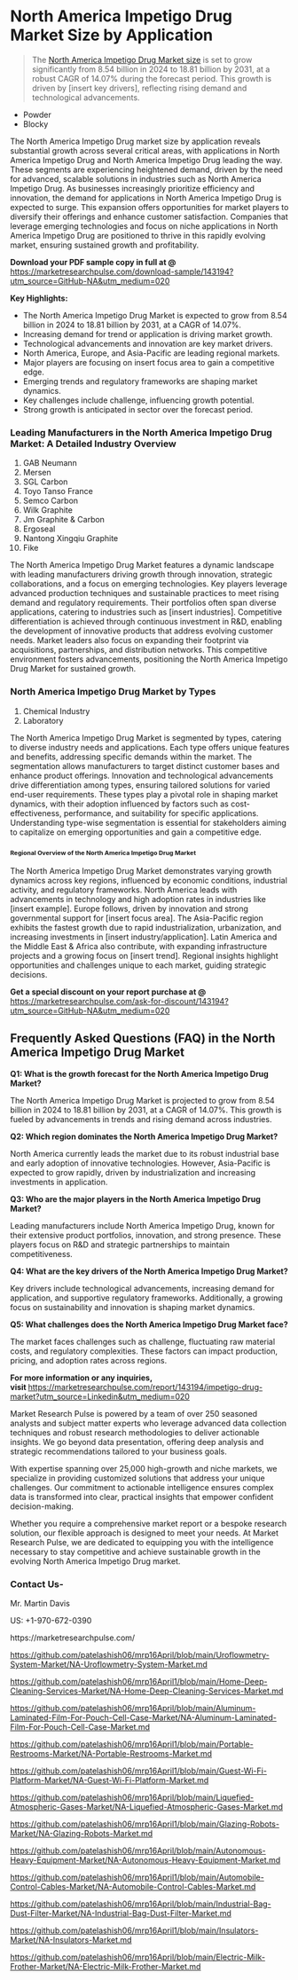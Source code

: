 <h1>North America Impetigo Drug Market&nbsp;Size by Application</h1><blockquote><p>The <a href="https://marketresearchpulse.com/download-sample/143194?utm_source=GitHub-NA&amp;utm_medium=020">North America Impetigo Drug Market size</a> is set to grow significantly from 8.54 billion in 2024 to 18.81 billion by 2031, at a robust CAGR of 14.07% during the forecast period. This growth is driven by [insert key drivers], reflecting rising demand and technological advancements.</p></blockquote><ul><li>Powder<li> Blocky</li></ul><p>The North America Impetigo Drug market size by application reveals substantial growth across several critical areas, with applications in North America Impetigo Drug and North America Impetigo Drug leading the way. These segments are experiencing heightened demand, driven by the need for advanced, scalable solutions in industries such as North America Impetigo Drug. As businesses increasingly prioritize efficiency and innovation, the demand for applications in North America Impetigo Drug is expected to surge. This expansion offers opportunities for market players to diversify their offerings and enhance customer satisfaction. Companies that leverage emerging technologies and focus on niche applications in North America Impetigo Drug are positioned to thrive in this rapidly evolving market, ensuring sustained growth and profitability.</p><p><strong>Download your PDF sample copy in full at @ </strong><a href="https://marketresearchpulse.com/download-sample/143194?utm_source=GitHub-NA&amp;utm_medium=020">https://marketresearchpulse.com/download-sample/143194?utm_source=GitHub-NA&amp;utm_medium=020</a></p><p><strong>Key Highlights: </strong></p><ul><li>The North America Impetigo Drug Market is expected to grow from 8.54 billion in 2024 to 18.81 billion by 2031, at a CAGR of 14.07%.</li><li>Increasing demand for trend or application is driving market growth.</li><li>Technological advancements and innovation are key market drivers.</li><li>North America, Europe, and Asia-Pacific are leading regional markets.</li><li>Major players are focusing on insert focus area to gain a competitive edge.</li><li>Emerging trends and regulatory frameworks are shaping market dynamics.</li><li>Key challenges include challenge, influencing growth potential.</li><li>Strong growth is anticipated in sector over the forecast period.</li></ul><h3>Leading Manufacturers in the North America Impetigo Drug Market: A Detailed Industry Overview</h3><ol><li>GAB Neumann</li><li>Mersen</li><li>SGL Carbon</li><li>Toyo Tanso France</li><li>Semco Carbon</li><li>Wilk Graphite</li><li>Jm Graphite & Carbon</li><li>Ergoseal</li><li>Nantong Xingqiu Graphite</li><li>Fike</li></ol><div class="flex max-w-full flex-col flex-grow"><div class="min-h-8 text-message flex w-full flex-col items-end gap-2 whitespace-normal break-words [.text-message+&amp;]:mt-5" dir="auto" data-message-author-role="assistant" data-message-id="fd8432e4-4910-450d-b182-61b7bfb0a01f" data-message-model-slug="gpt-4o"><div class="flex w-full flex-col gap-1 empty:hidden first:pt-[3px]"><div class="markdown prose w-full break-words dark:prose-invert light"><p>The North America Impetigo Drug Market features a dynamic landscape with leading manufacturers driving growth through innovation, strategic collaborations, and a focus on emerging technologies. Key players leverage advanced production techniques and sustainable practices to meet rising demand and regulatory requirements. Their portfolios often span diverse applications, catering to industries such as [insert industries]. Competitive differentiation is achieved through continuous investment in R&amp;D, enabling the development of innovative products that address evolving customer needs. Market leaders also focus on expanding their footprint via acquisitions, partnerships, and distribution networks. This competitive environment fosters advancements, positioning the North America Impetigo Drug Market for sustained growth.</p></div></div></div></div><h3>North America Impetigo Drug Market by Types</h3><ol><li>Chemical Industry<li> Laboratory</li></ol><div class="flex max-w-full flex-col flex-grow"><div class="min-h-8 text-message flex w-full flex-col items-end gap-2 whitespace-normal break-words [.text-message+&amp;]:mt-5" dir="auto" data-message-author-role="assistant" data-message-id="084470be-0bb7-4664-bddf-5156b4f41249" data-message-model-slug="gpt-4o-mini"><div class="flex w-full flex-col gap-1 empty:hidden first:pt-[3px]"><div class="markdown prose w-full break-words dark:prose-invert light"><p>The North America Impetigo Drug Market is segmented by types, catering to diverse industry needs and applications. Each type offers unique features and benefits, addressing specific demands within the market. The segmentation allows manufacturers to target distinct customer bases and enhance product offerings. Innovation and technological advancements drive differentiation among types, ensuring tailored solutions for varied end-user requirements. These types play a pivotal role in shaping market dynamics, with their adoption influenced by factors such as cost-effectiveness, performance, and suitability for specific applications. Understanding type-wise segmentation is essential for stakeholders aiming to capitalize on emerging opportunities and gain a competitive edge.</p></div></div></div></div><h3><span style="font-size: 11px;">Regional Overview of the North America Impetigo Drug Market</span></h3><div class="flex max-w-full flex-col flex-grow"><div class="min-h-8 text-message flex w-full flex-col items-end gap-2 whitespace-normal break-words [.text-message+&amp;]:mt-5" dir="auto" data-message-author-role="assistant" data-message-id="e9038762-ce64-4e30-91c9-9bd413514231" data-message-model-slug="gpt-4o-mini"><div class="flex w-full flex-col gap-1 empty:hidden first:pt-[3px]"><div class="markdown prose w-full break-words dark:prose-invert light"><p>The North America Impetigo Drug Market demonstrates varying growth dynamics across key regions, influenced by economic conditions, industrial activity, and regulatory frameworks. North America leads with advancements in technology and high adoption rates in industries like [insert example]. Europe follows, driven by innovation and strong governmental support for [insert focus area]. The Asia-Pacific region exhibits the fastest growth due to rapid industrialization, urbanization, and increasing investments in [insert industry/application]. Latin America and the Middle East &amp; Africa also contribute, with expanding infrastructure projects and a growing focus on [insert trend]. Regional insights highlight opportunities and challenges unique to each market, guiding strategic decisions.</p></div></div></div></div><p><strong>Get a special discount on your report purchase at @ </strong><a href="https://marketresearchpulse.com/ask-for-discount/143194?utm_source=GitHub-NA&amp;utm_medium=020">https://marketresearchpulse.com/ask-for-discount/143194?utm_source=GitHub-NA&amp;utm_medium=020</a></p><h2>Frequently Asked Questions (FAQ) in the North America Impetigo Drug Market</h2><p><strong>Q1: What is the growth forecast for the North America Impetigo Drug Market?</strong></p><p>The North America Impetigo Drug Market is projected to grow from 8.54 billion in 2024 to 18.81 billion by 2031, at a CAGR of 14.07%. This growth is fueled by advancements in trends and rising demand across industries.</p><p><strong>Q2: Which region dominates the North America Impetigo Drug Market?</strong></p><p>North America currently leads the market due to its robust industrial base and early adoption of innovative technologies. However, Asia-Pacific is expected to grow rapidly, driven by industrialization and increasing investments in application.</p><p><strong>Q3: Who are the major players in the North America Impetigo Drug Market?</strong></p><p>Leading manufacturers include North America Impetigo Drug, known for their extensive product portfolios, innovation, and strong presence. These players focus on R&amp;D and strategic partnerships to maintain competitiveness.</p><p><strong>Q4: What are the key drivers of the North America Impetigo Drug Market?</strong></p><p>Key drivers include technological advancements, increasing demand for application, and supportive regulatory frameworks. Additionally, a growing focus on sustainability and innovation is shaping market dynamics.</p><p><strong>Q5: What challenges does the North America Impetigo Drug Market face?</strong></p><p>The market faces challenges such as challenge, fluctuating raw material costs, and regulatory complexities. These factors can impact production, pricing, and adoption rates across regions.</p><p><strong>For more information or any inquiries, visit&nbsp;</strong><a href="https://marketresearchpulse.com/report/143194/impetigo-drug-market?utm_source=Linkedin&utm_medium=020">https://marketresearchpulse.com/report/143194/impetigo-drug-market?utm_source=Linkedin&utm_medium=020</a></p><p>Market Research Pulse is powered by a team of over 250 seasoned analysts and subject matter experts who leverage advanced data collection techniques and robust research methodologies to deliver actionable insights. We go beyond data presentation, offering deep analysis and strategic recommendations tailored to your business goals.</p><p>With expertise spanning over 25,000 high-growth and niche markets, we specialize in providing customized solutions that address your unique challenges. Our commitment to actionable intelligence ensures complex data is transformed into clear, practical insights that empower confident decision-making.</p><p>Whether you require a comprehensive market report or a bespoke research solution, our flexible approach is designed to meet your needs. At Market Research Pulse, we are dedicated to equipping you with the intelligence necessary to stay competitive and achieve sustainable growth in the evolving North America Impetigo Drug market.</p><h3><strong>Contact Us-</strong></h3><p>Mr. Martin Davis</p><p>US: +1-970-672-0390</p><p>https://marketresearchpulse.com/</p><p><a href="https://github.com/patelashish06/mrp16April/blob/main/Uroflowmetry-System-Market/NA-Uroflowmetry-System-Market.md">https://github.com/patelashish06/mrp16April/blob/main/Uroflowmetry-System-Market/NA-Uroflowmetry-System-Market.md</a></p><p><a href="https://github.com/patelashish06/mrp16April1/blob/main/Home-Deep-Cleaning-Services-Market/NA-Home-Deep-Cleaning-Services-Market.md">https://github.com/patelashish06/mrp16April1/blob/main/Home-Deep-Cleaning-Services-Market/NA-Home-Deep-Cleaning-Services-Market.md</a></p><p><a href="https://github.com/patelashish06/mrp16April/blob/main/Aluminum-Laminated-Film-For-Pouch-Cell-Case-Market/NA-Aluminum-Laminated-Film-For-Pouch-Cell-Case-Market.md">https://github.com/patelashish06/mrp16April/blob/main/Aluminum-Laminated-Film-For-Pouch-Cell-Case-Market/NA-Aluminum-Laminated-Film-For-Pouch-Cell-Case-Market.md</a></p><p><a href="https://github.com/patelashish06/mrp16April1/blob/main/Portable-Restrooms-Market/NA-Portable-Restrooms-Market.md">https://github.com/patelashish06/mrp16April1/blob/main/Portable-Restrooms-Market/NA-Portable-Restrooms-Market.md</a></p><p><a href="https://github.com/patelashish06/mrp16April1/blob/main/Guest-Wi-Fi-Platform-Market/NA-Guest-Wi-Fi-Platform-Market.md">https://github.com/patelashish06/mrp16April1/blob/main/Guest-Wi-Fi-Platform-Market/NA-Guest-Wi-Fi-Platform-Market.md</a></p><p><a href="https://github.com/patelashish06/mrp16April/blob/main/Liquefied-Atmospheric-Gases-Market/NA-Liquefied-Atmospheric-Gases-Market.md">https://github.com/patelashish06/mrp16April/blob/main/Liquefied-Atmospheric-Gases-Market/NA-Liquefied-Atmospheric-Gases-Market.md</a></p><p><a href="https://github.com/patelashish06/mrp16April1/blob/main/Glazing-Robots-Market/NA-Glazing-Robots-Market.md">https://github.com/patelashish06/mrp16April1/blob/main/Glazing-Robots-Market/NA-Glazing-Robots-Market.md</a></p><p><a href="https://github.com/patelashish06/mrp16April/blob/main/Autonomous-Heavy-Equipment-Market/NA-Autonomous-Heavy-Equipment-Market.md">https://github.com/patelashish06/mrp16April/blob/main/Autonomous-Heavy-Equipment-Market/NA-Autonomous-Heavy-Equipment-Market.md</a></p><p><a href="https://github.com/patelashish06/mrp16April1/blob/main/Automobile-Control-Cables-Market/NA-Automobile-Control-Cables-Market.md">https://github.com/patelashish06/mrp16April1/blob/main/Automobile-Control-Cables-Market/NA-Automobile-Control-Cables-Market.md</a></p><p><a href="https://github.com/patelashish06/mrp16April/blob/main/Industrial-Bag-Dust-Filter-Market/NA-Industrial-Bag-Dust-Filter-Market.md">https://github.com/patelashish06/mrp16April/blob/main/Industrial-Bag-Dust-Filter-Market/NA-Industrial-Bag-Dust-Filter-Market.md</a></p><p><a href="https://github.com/patelashish06/mrp16April1/blob/main/Insulators-Market/NA-Insulators-Market.md">https://github.com/patelashish06/mrp16April1/blob/main/Insulators-Market/NA-Insulators-Market.md</a></p><p><a href="https://github.com/patelashish06/mrp16April/blob/main/Electric-Milk-Frother-Market/NA-Electric-Milk-Frother-Market.md">https://github.com/patelashish06/mrp16April/blob/main/Electric-Milk-Frother-Market/NA-Electric-Milk-Frother-Market.md</a></p>